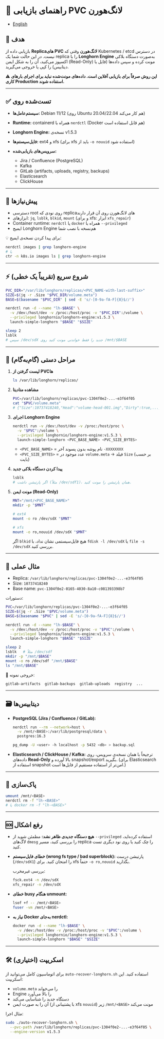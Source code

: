 # 📖 راهنمای بازیابی PVC لانگ‌هورن

* [ٍEnglish](README.md)
## 🎯 هدف

بازیابی داده از **Replicaهای PVC لانگ‌هورن** وقتی که Kubernetes / etcd در دسترس نیست.
در این حالت شما یک replica را با **Longhorn Engine** به‌صورت دستگاه بلاکی اکسپوز می‌کنید، آن را به شکل ایمن (Read-Only) مونت کرده و سپس داده‌ها (فایل یا دیتابیس) را کپی یا خروجی می‌گیرید.

⚠️ **این روش صرفاً برای بازیابی آفلاین است. داده‌های مونت‌شده نباید برای اجرای بارهای کاری Production استفاده شوند.**

---

## ✅ تست‌شده روی

* **سیستم‌عامل‌ها:** Debian 11/12 (روی Ubuntu 20.04/22.04 هم کار می‌کند)
* **Runtime:** containerd همراه با `nerdctl` (Docker هم قابل استفاده است)
* **Longhorn Engine:** نسخه‌ی v1.5.3
* **فایل‌سیستم‌ها:** ext4 و xfs (برای xfs باید از `-o nouuid` استفاده شود)
* **سرویس‌های بازیابی‌شده:**

  * Jira / Confluence (PostgreSQL)
  * Kafka
  * GitLab (artifacts, uploads, registry, backups)
  * Elasticsearch
  * ClickHouse

---

## 🔧 پیش‌نیازها

* دسترسی root روی نودی که replicaهای لانگ‌هورن روی آن قرار دارند
* ابزارهای: `jq`, `lsblk`, `blkid`, `mount` (و برای xfs: ابزار `xfs_repair`)
* Container runtime: `nerdctl` یا `docker` همراه با `--privileged`
* ایمیج Longhorn Engine هم‌نسخه با نصب شما

💡 برای پیدا کردن نسخه‌ی ایمیج:

```bash
nerdctl images | grep longhorn-engine
# یا
ctr -n k8s.io images ls | grep longhorn-engine
```

---

## ⚡ شروع سریع (تقریباً یک خطی)

```bash
PVC_DIR="/var/lib/longhorn/replicas/<PVC_NAME-with-last-suffix>"
SIZE=$(jq -r .Size "$PVC_DIR/volume.meta")
BASE=$(basename "$PVC_DIR" | sed -E 's/-[0-9a-fA-F]{8}$//')

nerdctl run -d --name "lh-$BASE" \
  -v /dev:/host/dev -v /proc:/host/proc -v "$PVC_DIR":/volume \
  --privileged longhornio/longhorn-engine:v1.5.3 \
  launch-simple-longhorn "$BASE" "$SIZE"

sleep 2
lsblk
# سپس /dev/sdX جدید را فقط خواندنی مونت کنید روی /mnt/$BASE
```

---

## 🧭 مراحل دستی (گام‌به‌گام)

1. **لیست گرفتن از PVCها**

   ```bash
   ls /var/lib/longhorn/replicas/
   ```

2. **مشاهده متادیتا**

   ```bash
   PVC=/var/lib/longhorn/replicas/pvc-1304f0e2-...-e3f64f05
   cat "$PVC/volume.meta"
   # {"Size":10737418240,"Head":"volume-head-001.img","Dirty":true,...}
   ```

3. **اجرای Longhorn Engine**

   ```bash
   nerdctl run -v /dev:/host/dev -v /proc:/host/proc \
     -v "$PVC":/volume \
     --privileged longhornio/longhorn-engine:v1.5.3 \
     launch-simple-longhorn <PVC_BASE_NAME> <PVC_SIZE_BYTES>
   ```

   * `<PVC_BASE_NAME>` = نام پوشه بدون پسوند آخر `-XXXXXXXX`
   * `<PVC_SIZE_BYTES>` = عدد موجود در `volume.meta` → فیلد `Size` (بر حسب بایت)

4. **پیدا کردن دستگاه بلاکی جدید**

   ```bash
   lsblk
   # اگر پارتیشن داشت (مثلاً /dev/sdf1)، همان پارتیشن را مونت کنید.
   ```

5. **مونت ایمن (Read-Only)**

   ```bash
   MNT="/mnt/<PVC_BASE_NAME>"
   mkdir -p "$MNT"

   # ext4
   mount -o ro /dev/sdX "$MNT"

   # xfs
   mount -o ro,nouuid /dev/sdX "$MNT"
   ```

   اگر `blkid` هیچ فایل‌سیستمی نشان نداد، با `fdisk -l /dev/sdX` یا `file -s /dev/sdX` بررسی کنید.

---

## 🧪 مثال عملی

* Replica: `/var/lib/longhorn/replicas/pvc-1304f0e2-...-e3f64f05`
* Size: `10737418240`
* Base name: `pvc-1304f0e2-0165-4030-8a10-c081393398b7`

دستورات:

```bash
PVC=/var/lib/longhorn/replicas/pvc-1304f0e2-...-e3f64f05
SIZE=$(jq -r .Size "$PVC/volume.meta")
BASE=$(basename "$PVC" | sed -E 's/-[0-9a-fA-F]{8}$//')

nerdctl run -d --name "lh-$BASE" \
  -v /dev:/host/dev -v /proc:/host/proc -v "$PVC":/volume \
  --privileged longhornio/longhorn-engine:v1.5.3 \
  launch-simple-longhorn "$BASE" "$SIZE"

sleep 2
lsblk   # مثلاً /dev/sdf
mkdir -p "/mnt/$BASE"
mount -o ro /dev/sdf "/mnt/$BASE"
ls "/mnt/$BASE"
```

📂 خروجی نمونه:

```
gitlab-artifacts  gitlab-backups  gitlab-uploads  registry  ...
```

---

## 🗃️ دیتابیس‌ها

* **PostgreSQL (Jira / Confluence / GitLab):**

  ```bash
  nerdctl run --rm --network=host \
    -v /mnt/<BASE>:/var/lib/postgresql/data \
    postgres:16.3

  pg_dump -U <user> -h localhost -p 5432 <db> > backup.sql
  ```

* **Elasticsearch / ClickHouse / Kafka:**
  ترجیحاً با همان نسخه‌ی سرویس، روی داده‌های **Read-Only** بالا آورده و snapshot/export بگیرید.
  (برای Elasticsearch استفاده از snapshot امن‌تر از استفاده مستقیم از فایل‌ها است.)

---

## 🧹 پاک‌سازی

```bash
umount /mnt/<BASE>
nerdctl rm -f "lh-<BASE>"
# یا docker rm -f "lh-<BASE>"
```

---

## 🆘 رفع اشکال

* **هیچ دستگاه جدیدی ظاهر نشد:**
  مطمئن شوید از `--privileged` استفاده کرده‌اید، لاگ‌های `dmesg` را بررسی کنید، مسیر replica را چک کنید یا روی نود دیگری تست کنید.

* **خطای فایل‌سیستم (wrong fs type / bad superblock):**
  پارتیشن درست (`/dev/sdX1`) را امتحان کنید. برای xfs حتماً `-o ro,nouuid` بگذارید.

  بررسی غیرمخرب:

  ```bash
  fsck.ext4 -n /dev/sdX
  xfs_repair -n /dev/sdX
  ```

* **خطای busy هنگام unmount:**

  ```bash
  lsof +f -- /mnt/<BASE>
  fuser -vm /mnt/<BASE>
  ```

* **نیاز به Docker به‌جای nerdctl:**

  ```bash
  docker run -d --name "lh-$BASE" \
    -v /dev:/host/dev -v /proc:/host/proc -v "$PVC":/volume \
    --privileged longhornio/longhorn-engine:v1.5.3 \
    launch-simple-longhorn "$BASE" "$SIZE"
  ```

---

## 🛠️ اسکریپت (اختیاری)

برای اتوماسیون کامل می‌توانید از `auto-recover-longhorn.sh` استفاده کنید.
این اسکریپت:

* `volume.meta` را می‌خواند
* Engine را بالا می‌آورد
* دستگاه جدید را شناسایی می‌کند
* آن را به صورت ایمن (با پشتیبانی از xfs `nouuid`) زیر `/mnt/<BASE>` مونت می‌کند

مثال اجرا:

```bash
sudo ./auto-recover-longhorn.sh \
  --pvc-path /var/lib/longhorn/replicas/pvc-1304f0e2-...-e3f64f05 \
  --engine-version v1.5.3
```
